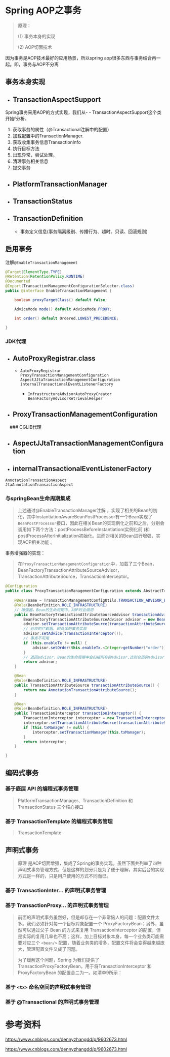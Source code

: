 # Spring AOP之事务

> 原理：
>
> (1) 事务本身的实现
>
> (2) AOP切面技术

因为事务是AOP技术最好的应用场景，所以spring aop很多东西与事务结合再一起。即，事务与AOP不分离

## 事务本身实现

- ## **TransactionAspectSupport**

Spring事务采用AOP的方式实现，我们从- - TransactionAspectSupport这个类开始f分析。

1. 获取事务的属性（@Transactional注解中的配置）
2. 加载配置中的TransactionManager.
3. 获取收集事务信息TransactionInfo
4. 执行目标方法
5. 出现异常，尝试处理。
6. 清理事务相关信息
7. 提交事务

- ## PlatformTransactionManager

- ## TransactionStatus

- ## TransactionDefinition

  -  事务定义信息(事务隔离级别、传播行为、超时、只读、回滚规则)

## 启用事务

注解`@EnableTransactionManagement`

```java
@Target(ElementType.TYPE)
@Retention(RetentionPolicy.RUNTIME)
@Documented
@Import(TransactionManagementConfigurationSelector.class)
public @interface EnableTransactionManagement {

	boolean proxyTargetClass() default false;

	AdviceMode mode() default AdviceMode.PROXY;

	int order() default Ordered.LOWEST_PRECEDENCE;

}

```

### JDK代理

- ## AutoProxyRegistrar.class

  - ```
    AutoProxyRegistrar
    ProxyTransactionManagementConfiguration
    AspectJJtaTransactionManagementConfiguration
    internalTransactionalEventListenerFactory
    ```

    - ```
      InfrastructureAdvisorAutoProxyCreator
      BeanFactoryAdvisorRetrievalHelper
      ```

      

- ## ProxyTransactionManagementConfiguration

　###  CGLIB代理

- ## AspectJJtaTransactionManagementConfiguration

- ## internalTransactionalEventListenerFactory

```
AnnotationTransactionAspect
JtaAnnotationTransactionAspect
```

### 与springBean生命周期集成

> 上述通过@EnableTransactionManager注解 ，实现了相关的Bean的初化，其中InstantiationAwareBeanPostProcessor有一个Bean实现了`BeanPostProcessor`接口，因此在相关Bean的实现例化之前和之后，分别会调用如下两个方法：postProcessBeforeInstantiation(实例化前 )和postProcessAfterInitialization初始化。进而对相关的Bean进行增强，实现AOP相关功能 。

事务增强器的实现：

> 在`ProxyTransactionManagementConfiguration`中，加载了三个Bean，BeanFactoryTransactionAttributeSourceAdvisor，TransactionAttributeSource，TransactionInterceptor。

```java
@Configuration
public class ProxyTransactionManagementConfiguration extends AbstractTransactionManagementConfiguration {
	
	@Bean(name = TransactionManagementConfigUtils.TRANSACTION_ADVISOR_BEAN_NAME)
	@Role(BeanDefinition.ROLE_INFRASTRUCTURE)
    // 增强器，Bean的生命周期中，AOP时会调用
	public BeanFactoryTransactionAttributeSourceAdvisor transactionAdvisor() {
		BeanFactoryTransactionAttributeSourceAdvisor advisor = new BeanFactoryTransactionAttributeSourceAdvisor();
		advisor.setTransactionAttributeSource(transactionAttributeSource());
        // 对应的拦截器，即具体的事务实现
		advisor.setAdvice(transactionInterceptor());
        // 事务不可用
		if (this.enableTx != null) {
			advisor.setOrder(this.enableTx.<Integer>getNumber("order"));
		}
        // 返回advisor，Bean的生命周期中会扫描所有的advisor,选则合适的advisor进行增强
		return advisor;
	}

	@Bean
	@Role(BeanDefinition.ROLE_INFRASTRUCTURE)
	public TransactionAttributeSource transactionAttributeSource() {
		return new AnnotationTransactionAttributeSource();
	}

	@Bean
	@Role(BeanDefinition.ROLE_INFRASTRUCTURE)
	public TransactionInterceptor transactionInterceptor() {
		TransactionInterceptor interceptor = new TransactionInterceptor();
		interceptor.setTransactionAttributeSource(transactionAttributeSource());
		if (this.txManager != null) {
			interceptor.setTransactionManager(this.txManager);
		}
		return interceptor;
	}

}
```



## 编码式事务

### 基于底层 API 的编程式事务管理

> PlatformTransactionManager、TransactionDefinition 和 TransactionStatus 三个核心接口

### 基于 TransactionTemplate 的编程式事务管理

> TransactionTemplate



## 声明式事务



> 原理 是AOP切面增强，集成了Spring的事务实现。虽然下面共列举了四种声明式事务管理方式，但是这样的划分只是为了便于理解，其实后台的实现方式是一样的，只是用户使用的方式不同而已。

### 基于 TransactionInter… 的声明式事务管理

### 基于 TransactionProxy… 的声明式事务管理

> 前面的声明式事务虽然好，但是却存在一个非常恼人的问题：配置文件太多。我们必须针对每一个目标对象配置一个 ProxyFactoryBean；另外，虽然可以通过父子 Bean 的方式来复用 TransactionInterceptor 的配置，但是实际的复用几率也不高；这样，加上目标对象本身，每一个业务类可能需要对应三个 `<bean/>` 配置，随着业务类的增多，配置文件将会变得越来越庞大，管理配置文件又成了问题。
>
> 为了缓解这个问题，Spring 为我们提供了 TransactionProxyFactoryBean，用于将TransactionInterceptor 和 ProxyFactoryBean 的配置合二为一。如清单9所示：

### 基于 `<tx>` 命名空间的声明式事务管理

### 基于 @Transactional 的声明式事务管理



# 参考资料

https://www.cnblogs.com/dennyzhangdd/p/9602673.html

https://www.cnblogs.com/dennyzhangdd/p/9602673.html